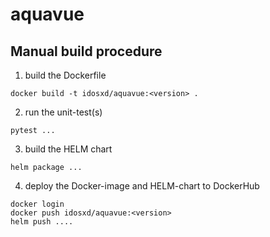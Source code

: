 # aquavue

## Manual build procedure

1. build the Dockerfile   
```
docker build -t idosxd/aquavue:<version> .
```      

2. run the unit-test(s)   
```
pytest ...
```      

3. build the HELM chart   
```
helm package ...
```      
      
4. deploy the Docker-image and HELM-chart to DockerHub
```
docker login
docker push idosxd/aquavue:<version>
helm push ....
```
